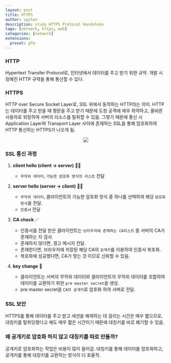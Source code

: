 ```yaml
---
layout: post
title: HTTPS
author: vgihan
description: study HTTPS Protocol Handshake
tags: [network, https, web]
categories: [network]
extensions:
  preset: gfm
---
```


### HTTP

Hypertext Transfer Protocol로, 인터넷에서 데이터를 주고 받기 위한 규약. 개발 시 정해진 HTTP 규약을 통해 통신할 수 있다.

### HTTPS

HTTP over Secure Socket Layer로, SSL 위에서 동작하는 HTTP라는 의미. HTTP는 데이터를 주고 받을 때 평문을 주고 받기 때문에 도청 공격에 매우 취약하고, 올바른 사용자로 위장하여 서버의 리소스를 탈취할 수 있음. 그렇기 때문에 통신 시 Application Layer와 Transport Layer 사이에 존재하는 SSL을 통해 암호화하여 HTTP 통신하는 HTTPS가 나오게 됨.

<p align="center"><img src="https://user-images.githubusercontent.com/49841765/174839694-530526aa-f629-4726-8298-b5aa6b7845f2.png"/></p>

### SSL 통신 과정

1. **client hello (client → server)** 🙆‍♂️
   - `무작위 데이터`, `가능한 암호화 방식의 리스트` 전달
2. **server hello (server → client)** 🙆‍♂️
   - `무작위 데이터`, 클라이언트의 가능한 암호화 방식 중 하나를 선택하여 해당 `암호화 방식`을 전달.
   - `인증서` 전달
3. **CA check** ✅

   - 인증서를 전달 받은 클라이언트는 `브라우저에 존재하는 CA리스트` 중 서버의 CA가 존재하는 지 검사.
   - 존재하지 않다면, 경고 메시지 전달.
   - 존재한다면, 브라우저에 저장된 해당 CA의 `공개키`를 이용하여 인증서 복호화.
   - 복호화에 성공했다면, CA가 맞는 것 이므로 신뢰할 수 있음.

4. **key change** 🔑
   - 클라이언트는 서버의 무작위 데이터와 클라이언트의 무작위 데이터를 조합하여 데이터를 교환하기 위한 `pre master secret`을 생성.
   - pre master secret을 `CA의 공개키`로 암호화 하여 서버로 전달.

### SSL 보안

HTTPS를 통해 데이터를 주고 받고 세션을 해제하는 데 걸리는 시간은 매우 짧으므로, 대칭키를 탈취당했다고 해도 매우 짧은 시간이기 때문에 대칭키를 바로 폐기할 수 있음.

### 왜 공개키로 암호화 하지 않고 대칭키를 따로 만들까?

공개키로 암호화하는 작업은 비용이 많이 들어감. 대칭키를 통해 데이터를 암호화하고, 공개키를 통해 대칭키를 교환하는 방식이 더 효율적.
